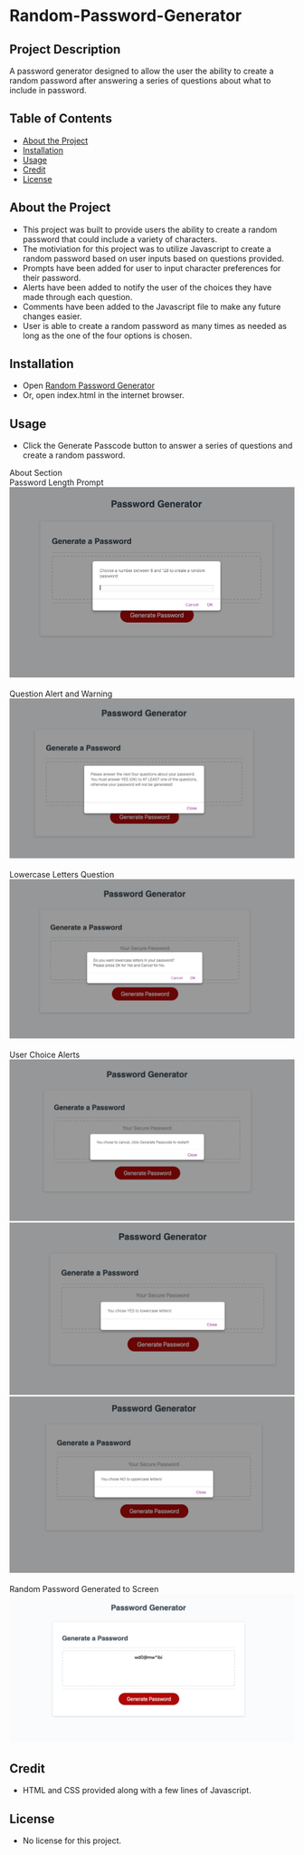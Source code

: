 # Random-Password-Generator

## Project Description

A password generator designed to allow the user the ability to create a random password after answering a series of questions about what to include in password.

## Table of Contents 

- [About the Project](#about-the-project)
- [Installation](#installation)
- [Usage](#usage)
- [Credit](#credit)
- [License](#license)

## About the Project

- This project was built to provide users the ability to create a random password that could include a variety of characters.
- The motiviation for this project was to utilize Javascript to create a random password based on user inputs based on questions provided.
- Prompts have been added for user to input character preferences for their password.
- Alerts have been added to notify the user of the choices they have made through each question.
- Comments have been added to the Javascript file to make any future changes easier.
- User is able to create a random password as many times as needed as long as the one of the four options is chosen.

## Installation

- Open [Random Password Generator](https://twashke.github.io/Random-Password-Generator/) 
- Or, open index.html in the internet browser.

## Usage

- Click the Generate Passcode button to answer a series of questions and create a random password.

About Section \
Password Length Prompt \
![Password Length Prompt](Assets/images/password_length_prompt.png) \
\
Question Alert and Warning \
![Question Alert and Warning](Assets/images/upcoming_questions_alert.png) \
\
Lowercase Letters Question \
![Lowercase Letters Question](Assets/images/lowecase_letters_confirm.png) \
\
User Choice Alerts \
![You chose Cancel](Assets/images/cancel_alert.png) \
![You chose YES](Assets/images/yes_alert.png) \
![You chose NO](Assets/images/no_alert.png) \
\
Random Password Generated to Screen \
![Random Password Generated](Assets/images/random_password_generated.png) 

## Credit

- HTML and CSS provided along with a few lines of Javascript.

## License

- No license for this project.